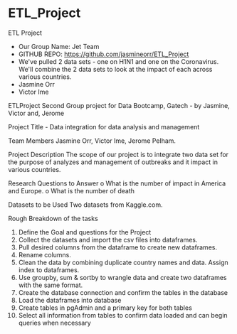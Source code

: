 # ETL_Project
ETL Project

* Our Group Name: Jet Team
* GITHUB REPO: https://github.com/jasmineorr/ETL_Project
* We've pulled 2 data sets - one on H1N1 and one on the Coronavirus. We'll combine the 2 data sets to look 
  at the impact of each across various countries. 
* Jasmine Orr
* Victor Ime

ETLProject
Second Group project for Data Bootcamp, Gatech - by Jasmine, Victor and, Jerome

Project Title - Data integration for data analysis and management

Team Members
Jasmine Orr, Victor Ime, Jerome Pelham.

Project Description
The scope of our project is to integrate two data set for the purpose of analyzes and management of outbreaks and it impact in various countries.

Research Questions to Answer
o	What is the number of impact in America and Europe.
o	What is the number of death

Datasets to be Used
Two datasets from Kaggle.com.


Rough Breakdown of the tasks
1. Define the Goal and questions for the Project
2. Collect the datasets and import the csv files into dataframes.
3. Pull desired columns from the dataframe to create new dataframes.
4. Rename columns.
5. Clean the data by combining duplicate country names and data. Assign index to dataframes.
6. Use groupby, sum & sortby to wrangle data and create two dataframes with the same format.
7. Create the database connection and confirm the tables in the database
8. Load the dataframes into database
9. Create tables in pgAdmin and a primary key for both tables
10. Select all information from tables to confirm data loaded and can begin queries when necessary

